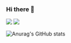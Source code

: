 ### Hi there 👋

<!--
**saranghein/saranghein** is a ✨ _special_ ✨ repository because its `README.md` (this file) appears on your GitHub profile.

Here are some ideas to get you started:

- 🔭 I’m currently working on ...
- 🌱 I’m currently learning ...
- 👯 I’m looking to collaborate on ...
- 🤔 I’m looking for help with ...
- 💬 Ask me about ...
- 📫 How to reach me: ...
- 😄 Pronouns: ...
- ⚡ Fun fact: ...
-->
<a href="mailto:saranghein@gmail.com" target="_blank"><img src="https://img.shields.io/badge/saranghein@gmail.com-EA4335?style=flat-square&logo=Gmail&logoColor=FFFFFF"/></a>
<a href="saranghein.notion.site" target="_blank"><img src="https://img.shields.io/badge/Notion-000000?style=flat-square&logo=Notion&logoColor=FFFFFF"/></a>

![Anurag's GitHub stats](https://github-readme-stats.vercel.app/api?username=saranghein&show_icons=true&theme=buefy)
